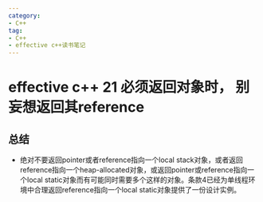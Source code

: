 ```yaml
---
category: 
- C++
tag:
- C++
- effective c++读书笔记
---
```


# effective c++ 21  必须返回对象时， 别妄想返回其reference


## 总结
- 绝对不要返回pointer或者reference指向一个local stack对象，或者返回reference指向一个heap-allocated对象，或返回pointer或reference指向一个local static对象而有可能同时需要多个这样的对象。条款4已经为单线程环境中合理返回reference指向一个local static对象提供了一份设计实例。
  